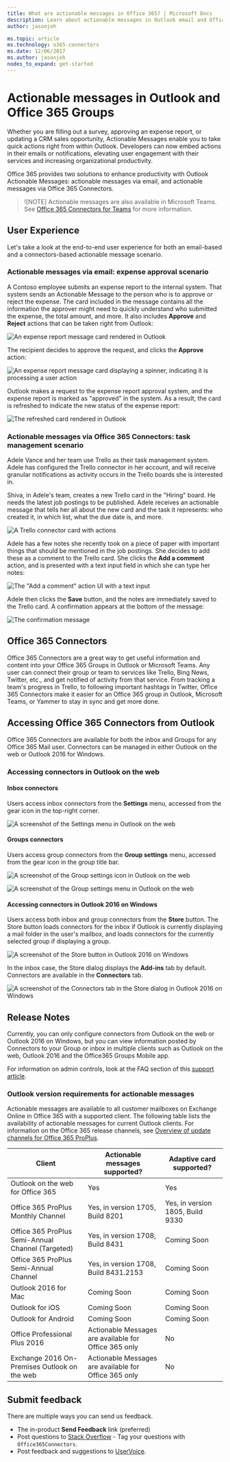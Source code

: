 ```yaml
---
title: What are actionable messages in Office 365? | Microsoft Docs
description: Learn about actionable messages in Outlook email and Office 365 Groups.
author: jasonjoh

ms.topic: article
ms.technology: o365-connectors
ms.date: 12/06/2017
ms.author: jasonjoh
nodes_to_expand: get-started
---
```

# Actionable messages in Outlook and Office 365 Groups

Whether you are filling out a survey, approving an expense report, or updating a CRM sales opportunity, Actionable Messages enable you to take quick actions right from within Outlook. Developers can now embed actions in their emails or notifications, elevating user engagement with their services and increasing organizational productivity.

Office 365 provides two solutions to enhance productivity with Outlook Actionable Messages: actionable messages via email, and actionable messages via Office 365 Connectors.

> ![NOTE]
> Actionable messages are also available in Microsoft Teams. See [Office 365 Connectors for Teams](/microsoftteams/platform/concepts/connectors/connectors) for more information.

## User Experience

Let's take a look at the end-to-end user experience for both an email-based and a connectors-based actionable message scenario.

### Actionable messages via email: expense approval scenario

A Contoso employee submits an expense report to the internal system. That system sends an Actionable Message to the person who is to approve or reject the expense. The card included in the message contains all the information the approver might need to quickly understand who submitted the expense, the total amount, and more. It also includes **Approve** and **Reject** actions that can be taken right from Outlook:

![An expense report message card rendered in Outlook](images/expense-report-approval.png)

The recipient decides to approve the request, and clicks the **Approve** action:

![An expense report message card displaying a spinner, indicating it is processing a user action](images/expense-report-progress.png)

Outlook makes a request to the expense report approval system, and the expense report is marked as "approved" in the system. As a result, the card is refreshed to indicate the new status of the expense report:

![The refreshed card rendered in Outlook](images/expense-report-refresh.png)

### Actionable messages via Office 365 Connectors: task management scenario

Adele Vance and her team use Trello as their task management system. Adele has configured the Trello connector in her account, and will receive granular notifications as activity occurs in the Trello boards she is interested in.

Shiva, in Adele's team, creates a new Trello card in the "Hiring" board. He needs the latest job postings to be published. Adele receives an actionable message that tells her all about the new card and the task it represents: who created it, in which list, what the due date is, and more.

![A Trello connector card with actions](images/trello-card-actions.png)

Adele has a few notes she recently took on a piece of paper with important things that should be mentioned in the job postings. She decides to add these as a comment to the Trello card. She clicks the **Add a comment** action, and is presented with a text input field in which she can type her notes:

![The "Add a comment" action UI with a text input](images/trello-card-add-comment.png)

Adele then clicks the **Save** button, and the notes are immediately saved to the Trello card. A confirmation appears at the bottom of the message:

![The confirmation message](images/trello-card-infobar.png)

## Office 365 Connectors

Office 365 Connectors are a great way to get useful information and content into your Office 365 Groups in Outlook or Microsoft Teams. Any user can connect their group or team to services like Trello, Bing News, Twitter, etc., and get notified of activity from that service. From tracking a team's progress in Trello, to following important hashtags in Twitter, Office 365 Connectors make it easier for an Office 365 group in Outlook, Microsoft Teams, or Yammer to stay in sync and get more done.

## Accessing Office 365 Connectors from Outlook

Office 365 Connectors are available for both the inbox and Groups for any Office 365 Mail user. Connectors can be managed in either Outlook on the web or Outlook 2016 for Windows.

### Accessing connectors in Outlook on the web

#### Inbox connectors

Users access inbox connectors from the **Settings** menu, accessed from the gear icon in the top-right corner.

![A screenshot of the Settings menu in Outlook on the web](images/web-inbox-connector-menu.png)

#### Groups connectors

Users access group connectors from the **Group settings** menu, accessed from the gear icon in the group title bar.

![A screenshot of the Group settings icon in Outlook on the web](images/web-group-settings-icon.png)

![A screenshot of the Group settings menu in Outlook on the web](images/web-group-connector-menu.png)

#### Accessing connectors in Outlook 2016 on Windows

Users access both inbox and group connectors from the **Store** button. The Store button loads connectors for the inbox if Outlook is currently displaying a mail folder in the user's mailbox, and loads connectors for the currently selected group if displaying a group.

![A screenshot of the Store button in Outlook 2016 on Windows](images/win-store-icon.png)

In the inbox case, the Store dialog displays the **Add-ins** tab by default. Connectors are available in the **Connectors** tab.

![A screenshot of the Connectors tab in the Store dialog in Outlook 2016 on Windows](images/win-store-connectors-tab.png)

## Release Notes

Currently, you can only configure connectors from Outlook on the web or Outlook 2016 on Windows, but you can view information posted by Connectors to your Group or inbox in multiple clients such as Outlook on the web, Outlook 2016 and the Office365 Groups Mobile app.

For information on admin controls, look at the FAQ section of this <a target="_blank" href="https://support.office.com/en-us/article/Connect-apps-to-your-groups-ed0ce547-038f-4902-b9b3-9e518ae6fbab?ui=en-US&rs=en-US&ad=US">support article</a>.

### Outlook version requirements for actionable messages

Actionable messages are available to all customer mailboxes on Exchange Online in Office 365 with a supported client. The following table lists the availability of actionable messages for current Outlook clients. For information on the Office 365 release channels, see [Overview of update channels for Office 365 ProPlus](https://support.office.com/en-us/article/Overview-of-update-channels-for-Office-365-ProPlus-9ccf0f13-28ff-4975-9bd2-7e4ea2fefef4).

| Client | Actionable messages supported? | Adaptive card supported? |
|--------|--------------------------------|--------------------------|
| Outlook on the web for Office 365| Yes | Yes |
| Office 365 ProPlus Monthly Channel | Yes, in version 1705, Build 8201 | Yes, in version 1805, Build 9330 |
| Office 365 ProPlus Semi-Annual Channel (Targeted) | Yes, in version 1708, Build 8431 | Coming Soon |
| Office 365 ProPlus Semi-Annual Channel | Yes, in version 1708, Build 8431.2153 | Coming Soon |
| Outlook 2016 for Mac | Coming Soon | Coming Soon |
| Outlook for iOS | Coming Soon | Coming Soon |
| Outlook for Android | Coming Soon | Coming Soon |
| Office Professional Plus 2016 | Actionable Messages are available for Office 365 only | No |
| Exchange 2016 On-Premises Outlook on the web | Actionable Messages are available for Office 365 only | No |

## Submit feedback

There are multiple ways you can send us feedback.

- The in-product **Send Feedback** link (preferred)
- Post questions to [Stack Overflow](https://stackoverflow.com/questions/tagged/Office365Connectors?sort=newest) - Tag your questions with `Office365Connectors`.
- Post feedback and suggestions to <a target="_blank" href="https://officespdev.uservoice.com/forums/224641-general/category/146379-connectors">UserVoice</a>.
